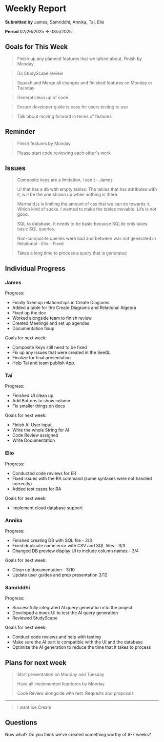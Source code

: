 Weekly Report
=============

**Submitted by** James, Samriddhi, Annika, Tai, Elio

**Period** 02/26/2025 → 03/5/2025

Goals for This Week
-------

> Finish up any planned features that we talked about, Finish by Monday

> Do StudyScape review

> Squash and Merge all changes and finished features on Monday or Tuesday

> General clean up of code

> Ensure developer guide is easy for users testing to use

> Talk about moving forward in terms of features

Reminder
--------
> Finish features by Monday
>
> Please start code reviewing each other's work

Issues
------
> Composite keys are a limitation, I can't - James
>
> UI that has a db with empty tables. The tables that has attributes with it, will be the one shown up when nothing is there.
>
> Mermaid.js is limiting the amount of css that we can do towards it. Which kind of sucks. I wanted to make the tables movable. Life is not good.
>
> SQL to database. It needs to be basic because SQLite only takes basic SQL queries.
>
> Non-composite queries were bad and between was not generated in Relational - Elio - Fixed
>
> Takes a long time to process a query that is generated

Individual Progress
----------
### James
Progress:

- Finally fixed up relationships in Create Diagrams
- Added a table for the Create Diagrams and Relational Algebra
- Fixed up the doc
- Worked alongside team to finish review
- Created Meetings and set up agendas
- Documentation fixup

Goals for next week:
- Composite Keys still need to be fixed
- Fix up any issues that were created in the SeeQL
- Finalize for final presentation
- Help Tai and team publish App. 

### Tai

Progress:

- Finished UI clean up
- Add Buttons to show column
- Fix smaller things on docs

Goals for next week:
- Finish AI User input
- Write the whole String for AI
- Code Review assigned
- Write Documentation

### Elio

Progress:
- Conducted code reviews for ER
- Fixed issues with the RA command (some syntaxes were not handled correctly)
- Added test cases for RA

Goals for next week:
- Implement cloud database support

### Annika
Progress:

- Finished creating DB with SQL file - 3/3
- Fixed duplicate name error with CSV and SQL files - 3/3
- Changed DB preview display UI to include column names - 3/4

Goals for next week:

- Clean up documentation - 3/10
- Update user guides and prep presentation 3/12

### Samriddhi
Progress:
- Successfully integrated AI query generation into the project
- Developed a mock UI to test the AI query generation
- Reviewed StudyScape

Goals for next week:
- Conduct code reviews and help with testing
- Make sure the AI part is compatible with the UI and the database
- Optimize the AI generation to reduce the time that it takes to process

Plans for next week
-------------------
> Start presentation on Monday and Tuesday
>
> Have all implemented feantures by Monday
>
> Code Review alongside with test.
Requests and proposals
----------------------
> I want Ice Cream

Questions
--------------
Now what? Do you think we've created something worthy of 6-7 weeks?
